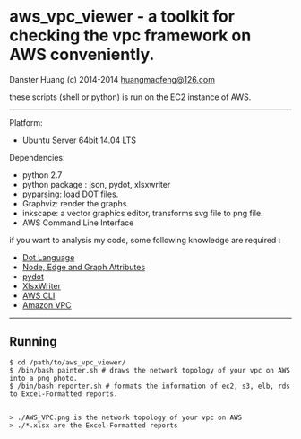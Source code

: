 aws_vpc_viewer - a toolkit for checking the vpc framework on AWS conveniently.
===================================
Danster Huang (c) 2014-2014
huangmaofeng@126.com

these scripts (shell or python) is run on the EC2 instance of AWS.

------------------------------------

Platform:  
- Ubuntu Server 64bit 14.04 LTS

Dependencies:  
- python 2.7
- python package : json, pydot, xlsxwriter
- pyparsing: load DOT files.
- Graphviz: render the graphs.
- inkscape: a vector graphics editor, transforms svg file to png file. 
- AWS Command Line Interface

if you want to analysis my code, some following knowledge are required :
- [Dot Language](http://www.graphviz.org/doc/info/lang.html)
- [Node, Edge and Graph Attributes](http://www.graphviz.org/doc/info/attrs.html)
- [pydot](https://code.google.com/p/pydot/)
- [XlsxWriter](https://xlsxwriter.readthedocs.org/)
- [AWS CLI](http://docs.aws.amazon.com/cli/latest/userguide/cli-chap-getting-set-up.html#cli-signup)
- [Amazon VPC](http://aws.amazon.com/documentation/vpc/)

-----------------------------------

Running
------

```
$ cd /path/to/aws_vpc_viewer/  
$ /bin/bash painter.sh # draws the network topology of your vpc on AWS into a png photo.  
$ /bin/bash reporter.sh # formats the information of ec2, s3, elb, rds to Excel-Formatted reports.  


> ./AWS_VPC.png is the network topology of your vpc on AWS   
> ./*.xlsx are the Excel-Formatted reports
```
